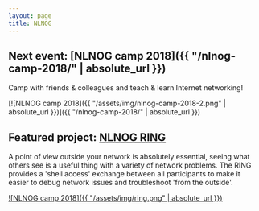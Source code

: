 ```yaml
---
layout: page
title: NLNOG
---
```


## Next event: [NLNOG camp 2018]({{ "/nlnog-camp-2018/" | absolute_url }})

Camp with friends &amp; colleagues and teach &amp; learn Internet networking!

[![NLNOG camp 2018]({{ "/assets/img/nlnog-camp-2018-2.png" | absolute_url }})]({{ "/nlnog-camp-2018/" | absolute_url }})

## Featured project: [NLNOG RING](https://ring.nlnog.net/)

A point of view outside your network is absolutely essential, seeing what others see is a useful thing with a variety of network problems. The RING provides a 'shell access' exchange between all participants to make it easier to debug network issues and troubleshoot 'from the outside'.

[![NLNOG camp 2018]({{ "/assets/img/ring.png" | absolute_url }})](https://ring.nlnog.net/)
